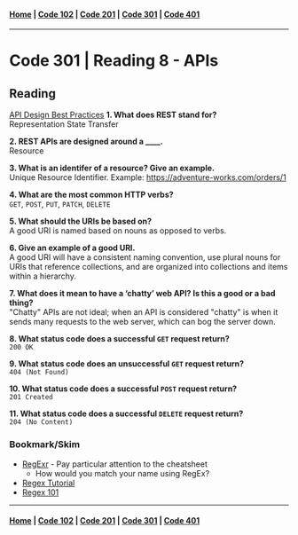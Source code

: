 #### [Home](../README.md) | [Code 102](../102main.md) | [Code 201](../201main.md) | [Code 301](../301main.md) | [Code 401](../401main.md)
***
# Code 301 | Reading 8 - APIs
## Reading
[API Design Best Practices](https://docs.microsoft.com/en-us/azure/architecture/best-practices/api-design)
**1. What does REST stand for?**\
Representation State Transfer

**2. REST APIs are designed around a ____.**\
Resource

**3. What is an identifer of a resource? Give an example.**\
Unique Resource Identifier. Example: https://adventure-works.com/orders/1

**4. What are the most common HTTP verbs?**\
`GET`, `POST`, `PUT`, `PATCH`, `DELETE`

**5. What should the URIs be based on?**\
A good URI is named based on nouns as opposed to verbs.

**6. Give an example of a good URI.**\
A good URI will have a consistent naming convention, use plural nouns for URIs that reference collections, and are organized into collections and items within a hierarchy.

**7. What does it mean to have a ‘chatty’ web API? Is this a good or a bad thing?**\
"Chatty" APIs are not ideal; when an API is considered "chatty" is when it sends many requests to the web server, which can bog the server down. 

**8. What status code does a successful `GET` request return?**\
`200 OK`

**9. What status code does an unsuccessful `GET` request return?**\
`404 (Not Found)`

**10. What status code does a successful `POST` request return?**\
`201 Created`

**11. What status code does a successful `DELETE` request return?**\
`204 (No Content)`

### Bookmark/Skim
- [RegExr](https://regexr.com/) - Pay particular attention to the cheatsheet
    - How would you match your name using RegEx?
- [Regex Tutorial](https://medium.com/factory-mind/regex-tutorial-a-simple-cheatsheet-by-examples-649dc1c3f285)
- [Regex 101](https://regex101.com/)

***
#### [Home](../README.md) | [Code 102](../102main.md) | [Code 201](../201main.md) | [Code 301](../301main.md) | [Code 401](../401main.md)
